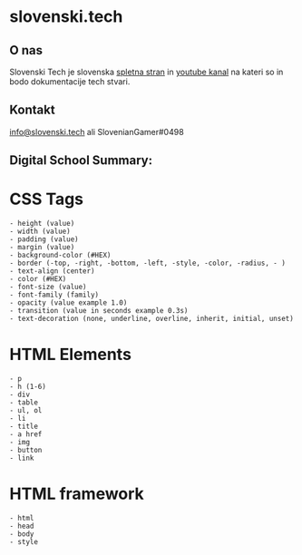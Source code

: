 # slovenski.tech
## O nas
Slovenski Tech je slovenska [spletna stran](https://slovenski.tech) in [youtube kanal](https://www.youtube.com/channel/UCMCf-Ji9vtPQvNqH3a88Q1A?sub_confirmation=1) na kateri so in bodo dokumentacije tech stvari.
## Kontakt
info@slovenski.tech ali SlovenianGamer#0498

## Digital School Summary:

# CSS Tags
    - height (value)
    - width (value)
    - padding (value)
    - margin (value)
    - background-color (#HEX)
    - border (-top, -right, -bottom, -left, -style, -color, -radius, - )
    - text-align (center)
    - color (#HEX)
    - font-size (value)
    - font-family (family)
    - opacity (value example 1.0)
    - transition (value in seconds example 0.3s)
    - text-decoration (none, underline, overline, inherit, initial, unset)

# HTML Elements
    - p
    - h (1-6)
    - div
    - table
    - ul, ol
    - li
    - title
    - a href
    - img
    - button
    - link

# HTML framework
    - html
    - head
    - body
    - style
